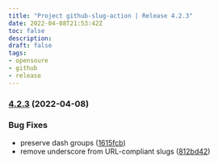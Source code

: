 ```yaml
---
title: "Project github-slug-action | Release 4.2.3"
date: 2022-04-08T21:53:42Z
toc: false
description: 
draft: false
tags:
- opensoure
- github
- release
---
```

### [4.2.3](https://github.com/rlespinasse/github-slug-action/compare/4.2.2...4.2.3) (2022-04-08)


### Bug Fixes

* preserve dash groups ([1615fcb](https://github.com/rlespinasse/github-slug-action/commit/1615fcb48b5315152b3733b7bed1a9f5dfada6e3))
* remove underscore from URL-compliant slugs ([812bd42](https://github.com/rlespinasse/github-slug-action/commit/812bd42f949c47e86a2d7402403fbaf32a2f8abb))



